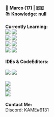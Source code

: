 
👤 <strong>Marco (17) | 🇩🇪</strong><br>
📚 <strong>Knowledge: null</strong><br>
<br>
<strong>Currently Learning:</strong><br>
<img src="https://img.shields.io/badge/HTML5-E34F26?style=for-the-badge&logo=html5&logoColor=white"/> 
<img src="https://img.shields.io/badge/CSS3-1572B6?style=for-the-badge&logo=css3&logoColor=white"/><br/>
<img src="https://img.shields.io/badge/JavaScript-323330?style=for-the-badge&logo=javascript&logoColor=F7DF1E"/> 
<img src="https://img.shields.io/badge/TypeScript-007ACC?style=for-the-badge&logo=typescript&logoColor=white"/><br/>
<img src="https://img.shields.io/badge/Express.js-000000?style=for-the-badge&logo=express&logoColor=white"/> 
<img src="https://img.shields.io/badge/Node.js-339933?style=for-the-badge&logo=nodedotjs&logoColor=white" /><br>
<img src="https://img.shields.io/badge/C%2B%2B-00599C?style=for-the-badge&logo=c%2B%2B&logoColor=white" />
<img src="https://img.shields.io/badge/C%23-239120?style=for-the-badge&logo=c-sharp&logoColor=white" />
<br><br>
<strong>IDEs & CodeEditors:</strong><br><br>
<img src="https://img.shields.io/badge/WebStorm-black?logo=webstorm&logoColor=white">
<img src="https://img.shields.io/badge/VisualStudio/Code-black?logo=visualstudiocode&logoColor=white">
<br><br>
<img src="https://github-readme-stats.vercel.app/api/top-langs/?username=KAME425" /><br>
<img src="https://github-readme-stats.vercel.app/api?username=KAME425"/><br>
<img src="https://activity-graph.herokuapp.com/graph?username=KAME425&theme=minimal"/>
<br><br>
<strong>Contact Me:</strong>
<br>
<italic>Discord: KAME#9131</italic>
